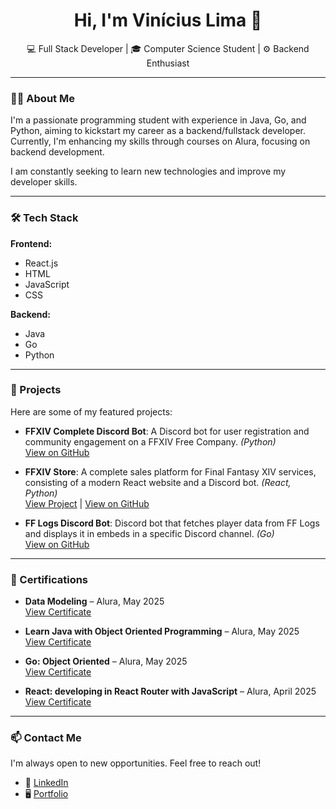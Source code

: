 <h1 align="center">Hi, I'm Vinícius Lima 👋</h1>

<p align="center">
  💻 Full Stack Developer | 🎓 Computer Science Student | ⚙️ Backend Enthusiast
</p>

---

### 🧑‍💻 About Me

I'm a passionate programming student with experience in Java, Go, and Python, aiming to kickstart my career as a backend/fullstack developer. Currently, I'm enhancing my skills through courses on Alura, focusing on backend development.

I am constantly seeking to learn new technologies and improve my developer skills.

---

### 🛠️ Tech Stack

**Frontend:**

- React.js
- HTML
- JavaScript
- CSS

**Backend:**

- Java
- Go
- Python

---

### 🚀 Projects

Here are some of my featured projects:

- **FFXIV Complete Discord Bot**: A Discord bot for user registration and community engagement on a FFXIV Free Company. *(Python)*  
  [View on GitHub](https://github.com/n0way02/ffxiv_discord_bot)

- **FFXIV Store**: A complete sales platform for Final Fantasy XIV services, consisting of a modern React website and a Discord bot. *(React, Python)*  
  [View Project](https://www.ffxivstore.store) | [View on GitHub](https://github.com/n0way02/ffxivstore/)

- **FF Logs Discord Bot**: Discord bot that fetches player data from FF Logs and displays it in embeds in a specific Discord channel. *(Go)*  
  [View on GitHub](https://github.com/n0way02/fflogs-bot)

---

### 📜 Certifications

- **Data Modeling** – Alura, May 2025  
  [View Certificate](https://cursos.alura.com.br/user/vinilimab/degree-modelagem-dados-800115/certificate?lang=en)

- **Learn Java with Object Oriented Programming** – Alura, May 2025  
  [View Certificate](https://cursos.alura.com.br/user/vinilimab/degree-java-568827/certificate?lang=en)

- **Go: Object Oriented** – Alura, May 2025  
  [View Certificate](https://cursos.alura.com.br/user/vinilimab/course/go-lang-oo/certificate?lang=en)

- **React: developing in React Router with JavaScript** – Alura, April 2025  
  [View Certificate](https://cursos.alura.com.br/user/vinilimab/course/React-desenvolvendo-react-router-javaScript/certificate?lang=en)

---

### 📫 Contact Me

I'm always open to new opportunities. Feel free to reach out!

- 💼 [LinkedIn](https://www.linkedin.com/in/yourlinkedinprofile)
- 🖥️ [Portfolio](https://vinicius-portifolio.online/)

